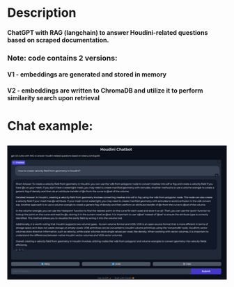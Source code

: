 <h1>Description
  
<h4>ChatGPT with RAG (langchain) to answer Houdini-related questions based on scraped documentation.

<h3>Note: code contains 2 versions:
<h4>V1 - embeddings are generated and stored in memory
<h4>V2 - embeddings are written to ChromaDB and utilize it to perform similarity search upon retrieval

<h1>Chat example: 

![Model](https://github.com/bbnko/Houdini_ChatGPT_RAG/blob/main/gpt_rag_app_example.jpg)

